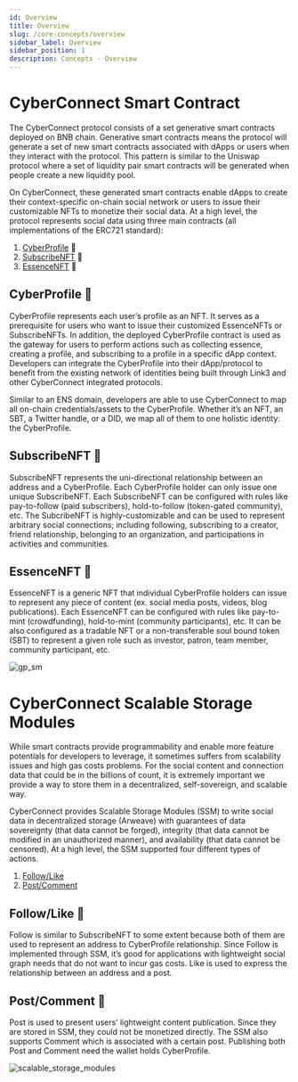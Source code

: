 ```yaml
---
id: Overview
title: Overview
slug: /core-concepts/overview
sidebar_label: Overview
sidebar_position: 1
description: Concepts - Overview
---
```


# CyberConnect Smart Contract

The CyberConnect protocol consists of a set generative smart contracts deployed on BNB chain. Generative smart contracts means the protocol will generate a set of new smart contracts associated with dApps or users when they interact with the protocol. This pattern is similar to the Uniswap protocol where a set of liquidity pair smart contracts will be generated when people create a new liquidity pool.

On CyberConnect, these generated smart contracts enable dApps to create their context-specific on-chain social network or users to issue their customizable NFTs to monetize their social data. At a high level, the protocol represents social data using three main contracts (all implementations of the ERC721 standard):

1. [CyberProfile](/core-concepts/cyber-profile) 👤
2. [SubscribeNFT](/core-concepts/subscribe-nft) 👥
3. [EssenceNFT](/core-concepts/essence-nft) 📝

## CyberProfile 👤

CyberProfile represents each user’s profile as an NFT. It serves as a prerequisite for users who want to issue their customized EssenceNFTs or SubscribeNFTs. In addition, the deployed CyberProfile contract is used as the gateway for users to perform actions such as collecting essence, creating a profile, and subscribing to a profile in a specific dApp context. Developers can integrate the CyberProfile into their dApp/protocol to benefit from the existing network of identities being built through Link3 and other CyberConnect integrated protocols.

Similar to an ENS domain, developers are able to use CyberConnect to map all on-chain credentials/assets to the CyberProfile. Whether it’s an NFT, an SBT, a Twitter handle, or a DID, we map all of them to one holistic identity: the CyberProfile.

## SubscribeNFT 👥

SubscribeNFT represents the uni-directional relationship between an address and a CyberProfile. Each CyberProfile holder can only issue one unique SubscribeNFT. Each SubscribeNFT can be configured with rules like pay-to-follow (paid subscribers), hold-to-follow (token-gated community), etc. The SubcribeNFT is highly-customizable and can be used to represent arbitrary social connections; including following, subscribing to a creator, friend relationship, belonging to an organization, and participations in activities and communities.

## EssenceNFT 📝

EssenceNFT is a generic NFT that individual CyberProfile holders can issue to represent any piece of content (ex. social media posts, videos, blog publications). Each EssenceNFT can be configured with rules like pay-to-mint (crowdfunding), hold-to-mint (community participants), etc. It can be also configured as a tradable NFT or a non-transferable soul bound token (SBT) to represent a given role such as investor, patron, team member, community participant, etc.

![gp_sm](/img/v2/Smart_Contract_Protocol_overview.png)

# CyberConnect Scalable Storage Modules

While smart contracts provide programmability and enable more feature potentials for developers to leverage, it sometimes suffers from scalability issues and high gas costs problems. For the social content and connection data that could be in the billions of count, it is extremely important we provide a way to store them in a decentralized, self-sovereign, and scalable way.

CyberConnect provides Scalable Storage Modules (SSM) to write social data in decentralized storage (Arweave) with guarantees of data sovereignty (that data cannot be forged), integrity (that data cannot be modified in an unauthorized manner), and availability (that data cannot be censored). At a high level, the SSM supported four different types of actions.

1. [Follow/Like](/core-concepts/follow-like-connection)
2. [Post/Comment](/core-concepts/post-comment)

## Follow/Like 👥

Follow is similar to SubscribeNFT to some extent because both of them are used to represent an address to CyberProfile relationship. Since Follow is implemented through SSM, it’s good for applications with lightweight social graph needs that do not want to incur gas costs. Like is used to express the relationship between an address and a post.

## Post/Comment 📝

Post is used to present users’ lightweight content publication. Since they are stored in SSM, they could not be monetized directly. The SSM also supports Comment which is associated with a certain post. Publishing both Post and Comment need the wallet holds CyberProfile.

![scalable_storage_modules](/img/v2/scalable-storage-modules.png)
